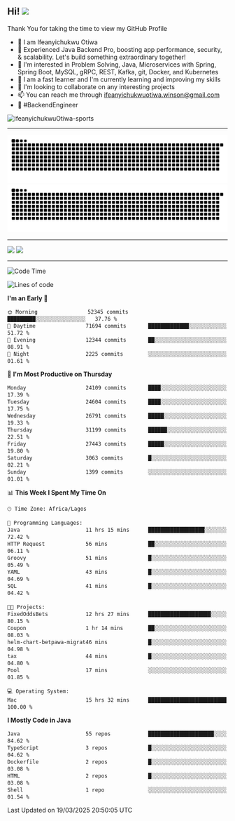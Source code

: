 <!-- BLOG-POST-LIST:START --><!-- BLOG-POST-LIST:END -->

## Hi! <img src="https://media.giphy.com/media/hvRJCLFzcasrR4ia7z/giphy.gif" width="4%"> 

Thank You for taking the time to view my GitHub Profile

- 👋 I am Ifeanyichukwu Otiwa
- 🚀 Experienced Java Backend Pro, boosting app performance, security, & scalability. Let's build something extraordinary together!
- 👀 I'm interested in Problem Solving, Java, Microservices with Spring, Spring Boot, MySQL, gRPC, REST, Kafka, git, Docker, and Kubernetes
- 🌱 I am a fast learner and I'm currently learning and improving my skills
- 💞️ I'm looking to collaborate on any interesting projects
- 📫 You can reach me through ifeanyichukwuotiwa.winson@gmail.com
- 🚀 #BackendEngineer

<p align="left" marginTop="10px"> <img src="https://komarev.com/ghpvc/?username=ifeanyichukwuOtiwa-sports&label=Profile%20views&color=0e75b6&style=for-the-badge" alt="ifeanyichukwuOtiwa-sports" /> </p>

***

<!--🐍📈SNAKEGRAPH / 🌐WEBSITE: https://github.com/Platane/snk -->
![github contribution grid snake animation](https://raw.githubusercontent.com/ifeanyichukwuOtiwa-sports/ifeanyichukwuOtiwa-sports/output/github-contribution-grid-snake-dark.svg#gh-dark-mode-only)![github contribution grid snake animation](https://raw.githubusercontent.com/ifeanyichukwuOtiwa-sports/ifeanyichukwuOtiwa-sports/output/github-contribution-grid-snake.svg#gh-light-mode-only)

***

<p float="left">
  <img float="left" src="https://github-readme-stats.vercel.app/api?username=ifeanyichukwuOtiwa-sports&count_private=true&include_all_commits=true&theme=react&show_icons=true" />
  <img float="right" src="https://github-readme-stats.vercel.app/api/top-langs/?username=ifeanyichukwuOtiwa-sports&layout=compact&show_icons=true&theme=react" /> 
</p>

***



<!--START_SECTION:waka-->
![Code Time](http://img.shields.io/badge/Code%20Time-3%2C554%20hrs%2019%20mins-blue)

![Lines of code](https://img.shields.io/badge/From%20Hello%20World%20I%27ve%20Written-41.3%20million%20lines%20of%20code-blue)

**I'm an Early 🐤** 

```text
🌞 Morning                52345 commits       █████████░░░░░░░░░░░░░░░░   37.76 % 
🌆 Daytime                71694 commits       █████████████░░░░░░░░░░░░   51.72 % 
🌃 Evening                12344 commits       ██░░░░░░░░░░░░░░░░░░░░░░░   08.91 % 
🌙 Night                  2225 commits        ░░░░░░░░░░░░░░░░░░░░░░░░░   01.61 % 
```
📅 **I'm Most Productive on Thursday** 

```text
Monday                   24109 commits       ████░░░░░░░░░░░░░░░░░░░░░   17.39 % 
Tuesday                  24604 commits       ████░░░░░░░░░░░░░░░░░░░░░   17.75 % 
Wednesday                26791 commits       █████░░░░░░░░░░░░░░░░░░░░   19.33 % 
Thursday                 31199 commits       ██████░░░░░░░░░░░░░░░░░░░   22.51 % 
Friday                   27443 commits       █████░░░░░░░░░░░░░░░░░░░░   19.80 % 
Saturday                 3063 commits        █░░░░░░░░░░░░░░░░░░░░░░░░   02.21 % 
Sunday                   1399 commits        ░░░░░░░░░░░░░░░░░░░░░░░░░   01.01 % 
```


📊 **This Week I Spent My Time On** 

```text
🕑︎ Time Zone: Africa/Lagos

💬 Programming Languages: 
Java                     11 hrs 15 mins      ██████████████████░░░░░░░   72.42 % 
HTTP Request             56 mins             ██░░░░░░░░░░░░░░░░░░░░░░░   06.11 % 
Groovy                   51 mins             █░░░░░░░░░░░░░░░░░░░░░░░░   05.49 % 
YAML                     43 mins             █░░░░░░░░░░░░░░░░░░░░░░░░   04.69 % 
SQL                      41 mins             █░░░░░░░░░░░░░░░░░░░░░░░░   04.42 % 

🐱‍💻 Projects: 
FixedOddsBets            12 hrs 27 mins      ████████████████████░░░░░   80.15 % 
Coupon                   1 hr 14 mins        ██░░░░░░░░░░░░░░░░░░░░░░░   08.03 % 
helm-chart-betpawa-migrat46 mins             █░░░░░░░░░░░░░░░░░░░░░░░░   04.98 % 
tax                      44 mins             █░░░░░░░░░░░░░░░░░░░░░░░░   04.80 % 
Pool                     17 mins             ░░░░░░░░░░░░░░░░░░░░░░░░░   01.85 % 

💻 Operating System: 
Mac                      15 hrs 32 mins      █████████████████████████   100.00 % 
```

**I Mostly Code in Java** 

```text
Java                     55 repos            █████████████████████░░░░   84.62 % 
TypeScript               3 repos             █░░░░░░░░░░░░░░░░░░░░░░░░   04.62 % 
Dockerfile               2 repos             █░░░░░░░░░░░░░░░░░░░░░░░░   03.08 % 
HTML                     2 repos             █░░░░░░░░░░░░░░░░░░░░░░░░   03.08 % 
Shell                    1 repo              ░░░░░░░░░░░░░░░░░░░░░░░░░   01.54 % 
```




 Last Updated on 19/03/2025 20:50:05 UTC
<!--END_SECTION:waka-->

<!--
<p align="center">
![trophy](https://github-profile-trophy.vercel.app/?username=ifeanyichukwuOtiwa-sports&theme=onedark) (https://github.com/ryo-ma/github-profile-trophy)
</p>
-->

<!---
ifeanyi-otiwa/ifeanyi-otiwa is a ✨ special ✨ repository because its `README.md` (this file) appears on your GitHub profile.
You can click the Preview link to take a look at your changes.
--->
